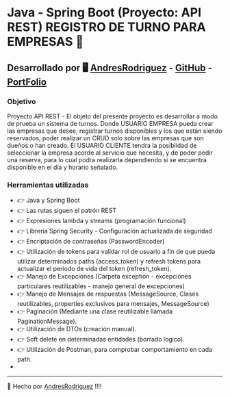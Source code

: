 # Java - Spring Boot (Proyecto: API REST) REGISTRO DE TURNO PARA EMPRESAS 🚀

## Desarrollado por 🖥️  [AndresRodriguez](https://www.linkedin.com/in/andres-rodriguez-60a166208/) - [GitHub](https://github.com/AndrRod) - [PortFolio](https://andresporfolio.herokuapp.com/)

### Objetivo

Proyecto API REST - El objeto del presente proyecto es desarrollar a modo de prueba un sistema de turnos.
Donde USUARIO EMPRESA pueda crear las empresas que desee, registrar turnos disponibles y los que están siendo reservados, poder realizar un CRUD solo sobre las empresas que son dueños o han creado.
El USUARIO CLIENTE tendra la posiblidad de seleccionar la empresa acorde al servicio que necesita, y de poder pedir una reserva, para lo cual podra realizarla dependiendo si se encuentra disponible en el día y horario señalado.
 


### Herramientas utilizadas
- 👉 Java y Spring Boot
- 👉 Las rutas siguen el patrón REST
- 👉 Expresiones lambda y streams (programación funcional)
- 👉 Librería Spring Security - Configuración actualizada de seguridad
- 👉 Encriptación de contraseñas (PasswordEncoder)
- 👉 Utilización de tokens para validar rol de usuario a fin de que pueda utilizar determinados paths (access_token)  y refresh tokens para actualizar el periodo de vida del token (refresh_token).
- 👉 Manejo de Excepciones (Carpeta exception - excepciones particulares reutilizables - manejo general de excepciones)
- 👉 Manejo de Mensajes de respuestas (MessageSource, Clases reutilizables, properties exclusivos para mensajes, MessageSource)
- 👉 Paginación (Mediante una clase reutilizable llamada PaginationMessage).
- 👉 Utilización de DTOs (creación manual).
- 👉 Soft delete en determinadas entidades (borrado logico).
- 👉 Utilización de Postman, para comprobar comportamiento en cada path.
- 
---------------------------

🎁 Hecho por  [AndresRodriguez](https://www.linkedin.com/in/andres-rodriguez-60a166208/) !!!!
